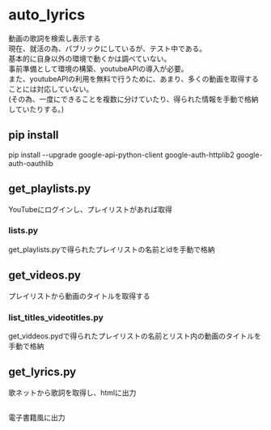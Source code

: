 # auto_lyrics
動画の歌詞を検索し表示する  
現在、就活の為、パブリックにしているが、テスト中である。  
基本的に自身以外の環境で動くかは調べていない。   
事前準備として環境の構築、youtubeAPIの導入が必要。  
また、youtubeAPIの利用を無料で行うために、あまり、多くの動画を取得することには対応していない。  
(その為、一度にできることを複数に分けていたり、得られた情報を手動で格納していたりする。)

## pip install
pip install --upgrade google-api-python-client google-auth-httplib2 google-auth-oauthlib

## get_playlists.py
YouTubeにログインし、プレイリストがあれば取得
### lists.py
get_playlists.pyで得られたプレイリストの名前とidを手動で格納

## get_videos.py
プレイリストから動画のタイトルを取得する
### list_titles_videotitles.py
get_viddeos.pydで得られたプレイリストの名前とリスト内の動画のタイトルを手動で格納

## get_lyrics.py
歌ネットから歌詞を取得し、htmlに出力

## 
電子書籍風に出力
